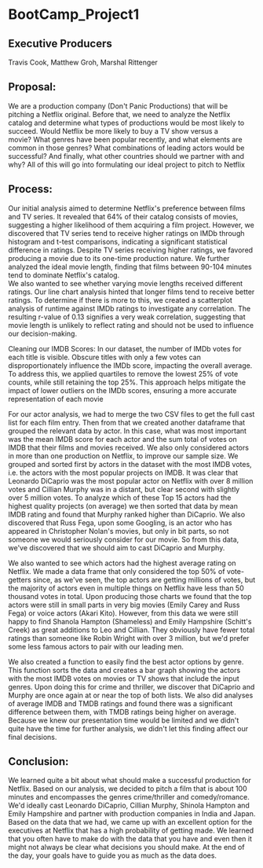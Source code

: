 # BootCamp_Project1
## Executive Producers
Travis Cook, Matthew Groh, Marshal Rittenger

## Proposal:  
We are a production company (Don't Panic Productions) that will be pitching a Netflix original. Before that, we need to analyze the Netflix  
catalog and determine what types of productions would be most likely to succeed. Would Netflix be more likely to buy a TV show versus a  
movie? What genres have been popular recently, and what elements are common in those genres? What combinations of leading actors would be successful? 
And finally, what other countries should we partner with and why? All of this will go into formulating our ideal project to pitch to Netflix

## Process:
Our initial analysis aimed to determine Netflix's preference between films and TV series. It revealed that 64% of their catalog consists of movies, suggesting a higher 
likelihood of them acquiring a film project.  However, we discovered that TV series tend to receive higher ratings on IMDb through histogram and t-test comparisons, 
indicating a significant statistical difference in ratings. Despite TV series receiving higher ratings, we favored producing a movie due to its 
one-time production nature. We further analyzed the ideal movie length, finding that films between 90-104 minutes tend to dominate Netflix's catalog.  
We also wanted to see whether varying movie lengths received different ratings. Our line chart analysis hinted that longer films tend to receive better ratings.  To 
determine if there is more to this, we created a scatterplot analysis of runtime against IMDb ratings to investigate any correlation. The resulting r-value of 0.13 
signifies a very weak correlation, suggesting that movie length is unlikely to reflect rating and should not be used to influence our decision-making.

Cleaning our IMDB Scores:
In our dataset, the number of IMDb votes for each title is visible. Obscure titles with only a few votes can disproportionately influence the IMDb score, impacting the 
overall average. To address this, we applied quartiles to remove the lowest 25% of vote counts, while still retaining the top 25%. This approach helps mitigate the 
impact of lower outliers on the IMDb scores, ensuring a more accurate representation of each movie

For our actor analysis, we had to merge the two CSV files to get the full cast list for each film entry. Then from that we created another dataframe that grouped
the relevant data by actor. In this case, what was most important was the mean IMDB score for each actor and the sum total of votes on IMDB that their films and
movies received. We also only considered actors in more than one production on Netflix, to improve our sample size. We grouped and sorted first by actors 
in the dataset with the most IMDB votes, i.e. the actors with the most popular projects on IMDB. It was clear that Leonardo DiCaprio was the most popular actor on 
Netflix with over 8 million votes and Cillian Murphy was in a distant, but clear second with slightly over 5 million votes. To analyze which of these Top 15 
actors had the highest quality projects (on average) we then sorted that data by mean IMDB rating  and found that Murphy ranked higher than DiCaprio. We also 
discovered that Russ Fega, upon some Googling, is an actor who has appeared in Christopher Nolan's movies, but only in bit parts, so not someone we would seriously 
consider for our movie. So from this data, we've discovered that we should aim to cast DiCaprio and Murphy.

We also wanted to see which actors had the highest average rating on Netflix. We made a data frame that only considered the top 50% of vote-getters since, as we've 
seen, the top actors are getting millions of votes, but the majority of actors even in multiple things on Netflix have less than 50 thousand votes in total. Upon 
producing those charts we found that the top actors were still in small parts in very big movies (Emily Carey and Russ Fega) or voice actors (Akari Kito). However,
from this data we were still happy to find Shanola Hampton (Shameless) and Emily Hampshire (Schitt's Creek) as great additions to Leo and Cillian. They obviously 
have fewer total ratings than someone like Robin Wright with over 3 million, but we'd prefer some less famous actors to pair with our leading men.

We also created a function to easily find the best actor options by genre. This function sorts the data and creates a bar graph showing the actors with the most IMDB votes
on movies or TV shows that include the input genres. Upon doing this for crime and thriller, we discover that DiCaprio and Murphy are once again at or near 
the top of both lists. We also did analyses of average IMDB and TMDB ratings and found there was a significant difference between them, with TMDB ratings being
higher on average. Because we knew our presentation time would be limited and we didn't quite have the time for further analysis, we didn't let this finding affect 
our final decisions. 

## Conclusion:
We learned quite a bit about what should make a successful production for Netflix. Based on our analysis, we decided to pitch a film that is about 100 minutes and encompasses
the genres crime/thriller and comedy/romance. We'd ideally cast Leonardo DiCaprio, Cillian Murphy, Shinola Hampton and Emily Hampshire and partner with production companies 
in India and Japan. Based on the data that we had, we came up with an excellent option for the executives at Netflix that has a high probability of getting made. We learned 
that you often have to make do with the data that you have and even then it might not always be clear what decisions you should make. At the end of the day, your goals have 
to guide you as much as the data does. 
